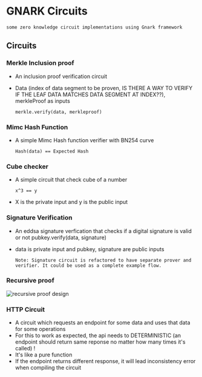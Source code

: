 # GNARK Circuits
    some zero knowledge circuit implementations using Gnark framework

## Circuits

### Merkle Inclusion proof
- An inclusion proof verification circuit
- Data (index of data segment to be proven, IS THERE A WAY TO VERIFY IF THE LEAF DATA MATCHES DATA SEGMENT AT INDEX??), merkleProof as inputs
  
      merkle.verify(data, merkleproof)

### Mimc Hash Function
- A simple Mimc Hash function verifier with BN254 curve

      Hash(data) == Expected Hash

### Cube checker
- A simple circuit that check cube of a number
  
      x^3 == y
- X is the private input and y is the public input  

### Signature Verification
- An eddsa signature verfication that checks if a digital signature is valid or not
      pubkey.verify(data, signature)
- data is private input and pubkey, signature are public inputs
  
      Note: Signature circuit is refactored to have separate prover and verifier. It could be used as a complete example flow.

### Recursive proof
![recursive proof design](https://github.com/Teja2045/GNARK-Circuits/assets/106052623/30482e17-57ff-41ac-bc54-a1cdc22f956d)


### HTTP Circuit
-  A circuit which requests an endpoint for some data and uses that data for some operations
-  For this to work as expected, the api needs to DETERMINISTIC (an endpoint should return same reponse no matter how many times it's called) ! 
-  It's like a pure function
-  If the endpoint returns different response, it will lead inconsistency error when compiling the circuit